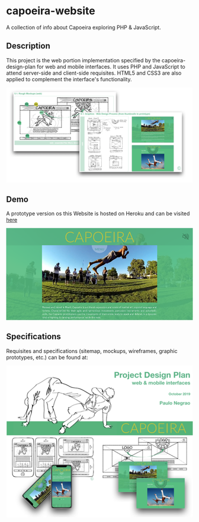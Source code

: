 # capoeira-website
A collection of info about Capoeira exploring PHP & JavaScript.
## Description
This project is the web portion implementation specified by the capoeira-design-plan for web and mobile interfaces.
It uses PHP and JavaScript to attend server-side and client-side requisites. HTML5 and CSS3 are also applied to complement the interface's functionality.

![Capoeira Project Desciption](https://github.com/paulonegrao/capoeira-website/blob/master/images/project-description.png)

## Demo
A prototype version os this Website is hosted on Heroku and can be visited [here](https://capoeira-website.herokuapp.com/)


[![Capoeira Design Plan](https://github.com/paulonegrao/capoeira-website/blob/master/images/capoeira-website-thumbnail.png)](https://capoeira-website.herokuapp.com/)

## Specifications
Requisites and specifications (sitemap, mockups, wireframes, graphic prototypes, etc.) can be found at:

[![Capoeira Design Plan](https://github.com/paulonegrao/capoeira-website/blob/master/images/project-design-plan.png)](https://github.com/paulonegrao/capoeira-design-plan/blob/master/PauloNegrao_Major_Project%20_Part_A.pdf)


